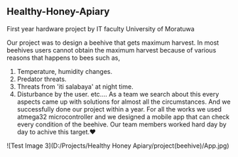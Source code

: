 ## Healthy-Honey-Apiary
First year hardware project by IT faculty University of Moratuwa

Our project was to design a beehive that gets maximum harvest.
In most beehives users cannot obtain the maximum harvest because of various reasons that happens to bees such as,
1. Temperature, humidity changes.
2. Predator threats.
3. Threats from 'iti salabaya' at night time.
4. Disturbance by the user.
etc....
As a team we search about this every aspects came up with solutions for almost all the circumstances. 
And we successfully done our project within a year.
For all the works we used atmega32 microcontroller and we designed a mobile app that can check every condition of the beehive. 
Our team members worked hard day by day to achive this target.❤️

![Test Image 3](D:/Projects/Healthy Honey Apiary/project(beehive)/App.jpg)
